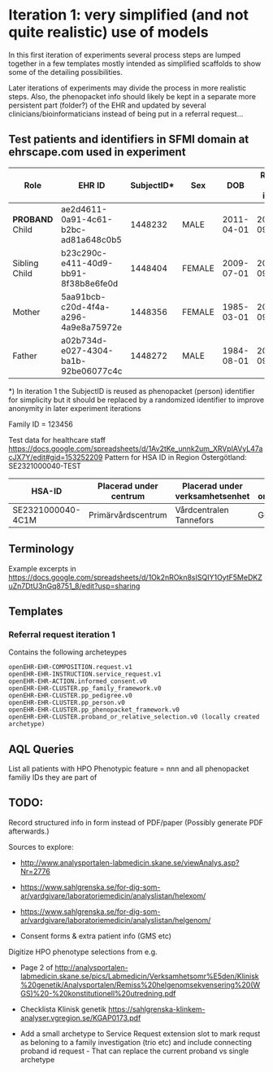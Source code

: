# Iteration 1: very simplified (and not quite realistic) use of models

In this first iteration of experiments several process steps are lumped together in a few templates
mostly intended as simplified scaffolds to show some of the detailing possibilities. 

Later iterations of experiments may divide the process in more realistic steps. Also, the phenopacket info should likely be kept in a separate more persistent part (folder?) of the EHR and updated by several clinicians/bioinformaticians instead of being put in a referral request...

## Test patients and identifiers in SFMI domain at ehrscape.com used in experiment

Role    | EHR ID                               | SubjectID* | Sex  | DOB | Requester order identifier | notes
--------| ------------------------------------ | ---------- | ---- | --- | -------------------------- | -----
**PROBAND** Child | ae2d4611-0a91-4c61-b2bc-ad81a648c0b5 |1448232|MALE |2011-04-01 |20210701-095 | several features and diagnosis
Sibling Child	|b23c290c-e411-40d9-bb91-8f38b8e6fe0d	|1448404|FEMALE	|2009-07-01 |20210701-095-a | 
Mother	|5aa91bcb-c20d-4f4a-a296-4a9e8a75972e	|1448356|FEMALE	|1985-03-01 |20210701-095-b | 
Father	|a02b734d-e027-4304-ba1b-92be06077c4c	|1448272|MALE	|1984-08-01 |20210701-095-c | Slender fingers

*) In iteration 1 the SubjectID is reused as phenopacket (person) identifier for simplicity but it should be replaced by a randomized identifier to improve anonymity in later experiment iterations 

Family ID = 123456

Test data for healthcare staff
https://docs.google.com/spreadsheets/d/1Av2tKe_unnk2um_XRVplAVyL47acJX7Y/edit#gid=153252209
Pattern for HSA ID in Region Östergötland: SE2321000040-TEST 


HSA-ID|Placerad under centrum	|Placerad under verksamhetsenhet	|Placerad under organisationsenhet	|Namn	|Personnummer	|Användarnamn	|Startdatum	|Slutdatum	|Legitimation	|HSA Yrkesroll |Titel	|Medicinsk titel	|Befattning AID	|Efternamn	|Mellannamn	|Tilltalsnamn	|Gruppförskrivarkod	|E-post
---|---|---|---|---|---|---|---|---|---|---|---|---|---|---|---|---|---|---
SE2321000040-4C1M |Primärvårdscentrum	|Vårdcentralen Tannefors |Gemensamt	|Erika Nilsson	|195002192382	|Lakare15	|2005-04-01	|	|Läkare	|Läkare	|distriktsläkare	|distriktsläkare	|201011	|Nilsson	| 	|Erika	|5922158	|Erika.Nilsson@test.lio.se

## Terminology

Example excerpts in https://docs.google.com/spreadsheets/d/1Ok2nROkn8sISQIY1OytF5MeDKZuZn7DtU3nGq8751_8/edit?usp=sharing

## Templates

### Referral request iteration 1
Contains the following archeteypes
```
openEHR-EHR-COMPOSITION.request.v1
openEHR-EHR-INSTRUCTION.service_request.v1
openEHR-EHR-ACTION.informed_consent.v0
openEHR-EHR-CLUSTER.pp_family_framework.v0
openEHR-EHR-CLUSTER.pp_pedigree.v0
openEHR-EHR-CLUSTER.pp_person.v0
openEHR-EHR-CLUSTER.pp_phenopacket_framework.v0
openEHR-EHR-CLUSTER.proband_or_relative_selection.v0 (locally created archetype)
```

## AQL Queries

List all patients with HPO Phenotypic feature = nnn and all phenopacket familiy IDs they are part of




## TODO:
Record structured info in form instead of PDF/paper (Possibly generate PDF afterwards.)

Sources to explore:
* http://www.analysportalen-labmedicin.skane.se/viewAnalys.asp?Nr=2776
* https://www.sahlgrenska.se/for-dig-som-ar/vardgivare/laboratoriemedicin/analyslistan/helexom/
* https://www.sahlgrenska.se/for-dig-som-ar/vardgivare/laboratoriemedicin/analyslistan/helgenom/

* Consent forms & extra patient info (GMS etc)

Digitize HPO phenotype selections from e.g. 
* Page 2 of http://analysportalen-labmedicin.skane.se/pics/Labmedicin/Verksamhetsomr%E5den/Klinisk%20genetik/Analysportalen/Remiss%20helgenomsekvensering%20(WGS)%20-%20konstitutionell%20utredning.pdf
* Checklista Klinisk genetik https://sahlgrenska-klinkem-analyser.vgregion.se/KGAP0173.pdf 

* Add a small archetype to Service Request extension slot to mark requst as beloning to a family investigation (trio etc) and include connecting proband id request - That can replace the current proband vs single archetype
